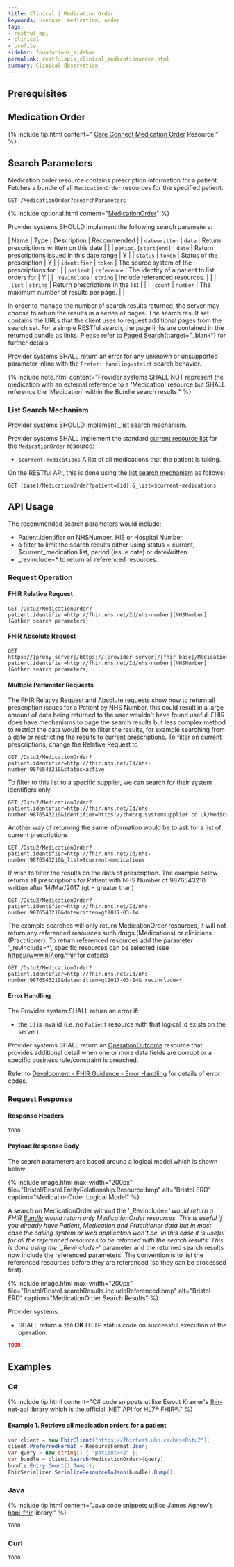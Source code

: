 ```yaml
---
title: Clinical | Medication Order
keywords: usecase, medication, order
tags:
- restful_api
- clinical
- profile
sidebar: foundations_sidebar
permalink: restfulapis_clinical_medicationorder.html
summary: Clinical Observation
---
```


## Prerequisites ##


## Medication Order ##

{% include tip.html content=" [Care Connect Medication Order](https://fhir-test.nhs.uk/StructureDefinition/careconnect-gpc-medicationorder-1
) Resource." %}

## Search Parameters ##

Medication order resource contains prescription information for a patient. Fetches a bundle of all `MedicationOrder` resources for the specified patient.

```http
GET /MedicationOrder?:searchParameters
```

{% include optional.html content="[MedicationOrder](https://www.hl7.org/fhir/DSTU2/medicationorder.html#search)" %}

Provider systems SHOULD implement the following search parameters:

| Name | Type | Description | Recommended |
| `datewritten` | `date` | Return prescriptions written on this date |  |
| `period.[start|end]` | `date` | Return prescriptions issued in this date range | Y |
| `status` | `token` | Status of the prescription | Y |
| `identifier` | `token` | The source system of the prescriptions for  |  |
| `patient` | `reference` | The identity of a patient to list orders for | Y |
| `_revinclude` | `string` | Include referenced resources.  |  |
| `_list` | `string` | Return prescriptions in the list |  |
| `_count` | `number` | The maximum number of results per page. |  |

In order to manage the number of search results returned, the server may choose to return the results in a series of pages. The search result set contains the URLs that the client uses to request additional pages from the search set. For a simple RESTful search, the page links are contained in the returned bundle as links. Please refer to [Paged Search](https://www.hl7.org/fhir/DSTU2/search.html#count){:target="_blank"} for further details.

Provider systems SHALL return an error for any unknown or unsupported parameter inline with the `Prefer: handling=strict` search behavior.

{% include note.html content="Provider systems SHALL NOT represent the medication with an external reference to a 'Medication' resource but SHALL reference the 'Medication' within the Bundle search results." %}

### List Search Mechanism ###

Provider systems SHOULD implement [_list](https://www.hl7.org/fhir/DSTU2/search.html#list) search mechanism.

Provider systems SHALL implement the standard [current resource list](https://www.hl7.org/fhir/lifecycle.html#current) for the `MedicationOrder` resource:

- `$current-medications` A list of all medications that the patient is taking.

On the RESTful API, this is done using the [list search mechanism](https://www.hl7.org/fhir/DSTU2/search.html#list) as follows:

```http
GET [base]/MedicationOrder?patient=[id]]&_list=$current-medications
```


## API Usage ##

The recommended search parameters would include:

- Patient.identifier on NHSNumber, HIE or Hospital Number.
- a filter to limit the search results either using status = current, $current_medication list, period (issue date) or dateWritten
- _revinclude=* to return all referenced resources.

### Request Operation ###

#### FHIR Relative Request ####

```http
GET /Dstu2/MedicationOrder?patient.identifier=http://fhir.nhs.net/Id/nhs-number|[NHSNumber]{&other search parameters}
```

#### FHIR Absolute Request ####

```http
GET https://[proxy_server]/https://[provider_server]/[fhir_base]/MedicationOrder?patient.identifier=http://fhir.nhs.net/Id/nhs-number|[NHSNumber]{&other search parameters}
```

#### Multiple Parameter Requests ####

The FHIR Relative Request and Absolute requests show how to return all prescription issues for a Patient by NHS Number, this could result in a large amount of data being returned to the user wouldn't have found useful. FHIR does have mechanisms to page the search results but less complex method to restrict the data would be to filter the results, for example searching from a date or restricting the results to current prescriptions. 
To filter on current prescriptions, change the Relative Request to  

```http
GET /Dstu2/MedicationOrder?patient.identifier=http://fhir.nhs.net/Id/nhs-number|9876543210&status=active
```
To filter to this list to a specific supplier, we can search for their system identifiers only.

```http
GET /Dstu2/MedicationOrder?patient.identifier=http://fhir.nhs.net/Id/nhs-number|9876543210&identifier=https://theccg.systemsupplier.co.uk/MedicationOrder|
```

Another way of returning the same information would be to ask for a list of current prescriptions

```http
GET /Dstu2/MedicationOrder?patient.identifier=http://fhir.nhs.net/Id/nhs-number|9876543210&_list=$current-medications
```

If wish to filter the results on the data of prescription. The example below returns all prescriptions for Patient with NHS Number of 9876543210 written after 14/Mar/2017 (gt = greater than)

```http
GET /Dstu2/MedicationOrder?patient.identifier=http://fhir.nhs.net/Id/nhs-number|9876543210&datewritten=gt2017-03-14
```

The example searches will only return MedicationOrder resources, it will not return any referenced resources such drugs (Medications) or clinicians (Practitioner). To return referenced resources add the parameter '_revinclude=*', specific resources can be selected (see https://www.hl7.org/fhir for details)
 
```http
GET /Dstu2/MedicationOrder?patient.identifier=http://fhir.nhs.net/Id/nhs-number|9876543210&datewritten=gt2017-03-14&_revinclude=*
```



#### Error Handling ####

The Provider system SHALL return an error if:

- the `id` is invalid (i.e. no `Patient` resource with that logical id exists on the server).

Provider systems SHALL return an [OperationOutcome](http://www.hl7.org/fhir/operationoutcome.html) resource that provides additional detail when one or more data fields are corrupt or a specific business rule/constraint is breached.

Refer to [Development - FHIR Guidance - Error Handling](development_fhir_error_handling_guidance.html) for details of error codes.

### Request Response ###

#### Response Headers ####

```http
TODO
```

#### Payload Response Body ####

The search parameters are based around a logical model which is shown below:

{% include image.html 
max-width="200px" file="Bristol/Bristol.EntityRelationship.Resource.bmp" alt="Bristol ERD"
caption="MedicationOrder Logical Model" %} 

A search on MedicationOrder without the '_Revinclude=*' would return a FHIR [Bundle](https://www.hl7.org/fhir/DSTU2/bundle.html) would return only MedicationOrder resources. This is useful if you already have Patient, Medication and Practitioner data but in most case the calling system or web application won't be. In this case it is useful for all the referenced resources to be returned with the search results.
This is done using the '_Revinclude=*' parameter and the returned search results now include the referenced parameters. The convention is to list the referenced resources before they are referenced (so they can be processed first).

{% include image.html 
max-width="200px" file="Bristol/Bristol.searchResults.includeReferenced.bmp" alt="Bristol ERD"
caption="MedicationOrder Search Results" %} 



Provider systems:

- SHALL return a `200` **OK** HTTP status code on successful execution of the operation.

```json
TODO
```

## Examples ##

### C# ###

{% include tip.html content="C# code snippets utilise Ewout Kramer's [fhir-net-api](https://github.com/ewoutkramer/fhir-net-api) library which is the official .NET API for HL7&reg; FHIR&reg;." %}

#### Example 1. Retrieve all medication orders for a patient ####

```csharp
var client = new FhirClient("https://fhirtest.uhn.ca/baseDstu2");
client.PreferredFormat = ResourceFormat.Json;
var query = new string[] { "patient=42" };
var bundle = client.Search<MedicationOrder>(query);
bundle.Entry.Count().Dump();
FhirSerializer.SerializeResourceToJson(bundle).Dump();
```

### Java ###

{% include tip.html content="Java code snippets utilise James Agnew's [hapi-fhir](https://github.com/jamesagnew/hapi-fhir/
) library." %}

```java
TODO
```

### Curl ###



```curl
TODO
```


